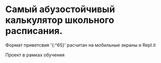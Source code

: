# Самый абузостойчивый калькулятор школьного расписания.

Формат приветсвия '{:^65}' расчитан на мобильные экраны и Repl.it

Проект в рамках обучения
